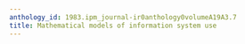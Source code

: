 ```yaml
---
anthology_id: 1983.ipm_journal-ir0anthology0volumeA19A3.7
title: Mathematical models of information system use
---
```

